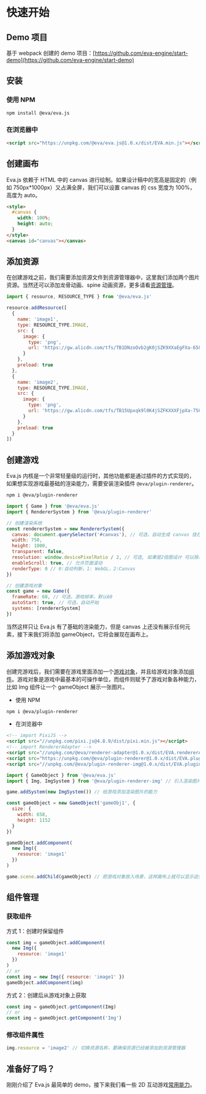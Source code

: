 # 快速开始

## Demo 项目

基于 webpack 创建的 demo 项目：[https://github.com/eva-engine/start-demo](https://github.com/eva-engine/start-demo)

## 安装

### 使用 NPM
```bash
npm install @eva/eva.js
```

### 在浏览器中
```html
<script src="https://unpkg.com/@eva/eva.js@1.0.x/dist/EVA.min.js"></script>
```

## 创建画布

Eva.js 依赖于 HTML 中的 canvas 进行绘制。如果设计稿中的宽高是固定的（例如 750px\*1000px）又占满全屏，我们可以设置 canvas 的 css 宽度为 100%，高度为 auto。

```html
<style>
  #canvas {
    width: 100%;
    height: auto;
  }
</style>
<canvas id="canvas"></canvas>
```

## 添加资源

在创建游戏之前，我们需要添加资源文件到资源管理器中，这里我们添加两个图片资源。当然还可以添加龙骨动画、spine 动画资源，更多请看[资源管理](/tutorials/resourceManagement)。

```js
import { resource, RESOURCE_TYPE } from '@eva/eva.js'

resource.addResource([
  {
    name: 'image1',
    type: RESOURCE_TYPE.IMAGE,
    src: {
      image: {
        type: 'png',
        url: 'https://gw.alicdn.com/tfs/TB1DNzoOvb2gK0jSZK9XXaEgFXa-658-1152.webp'
      }
    },
    preload: true
  },
  {
    name: 'image2',
    type: RESOURCE_TYPE.IMAGE,
    src: {
      image: {
        type: 'png',
        url: 'https://gw.alicdn.com/tfs/TB15Upxqk9l0K4jSZFKXXXFjpXa-750-1624.jpg'
      }
    },
    preload: true
  }
])
```

## 创建游戏

Eva.js 内核是一个非常轻量级的运行时，其他功能都是通过插件的方式实现的，如果想实现游戏最基础的渲染能力，需要安装渲染插件 `@eva/plugin-renderer`。

```bash
npm i @eva/plugin-renderer
```

```js
import { Game } from '@eva/eva.js'
import { RendererSystem } from '@eva/plugin-renderer'

// 创建渲染系统
const rendererSystem = new RendererSystem({
  canvas: document.querySelector('#canvas'), // 可选，自动生成 canvas 挂在 game.canvas 上
  width: 750,
  height: 1000,
  transparent: false,
  resolution: window.devicePixelRatio / 2, // 可选, 如果是2倍图设计 可以除以2
  enableScroll: true, // 允许页面滚动
  renderType: 0 // 0:自动判断，1: WebGL，2:Canvas
})

// 创建游戏对象
const game = new Game({
  frameRate: 60, // 可选，游戏帧率，默认60
  autoStart: true, // 可选，自动开始
  systems: [rendererSystem]
})
```

当然这样只让 Eva.js 有了基础的渲染能力，但是 canvas 上还没有展示任何元素，接下来我们将添加 gameObject，它将会展现在画布上。

## 添加游戏对象

创建完游戏后，我们需要在游戏里面添加一个[游戏对象](/tutorials/gameObject)，并且给游戏对象添加[组件](/tutorials/customComponent)。游戏对象是游戏中最基本的可操作单位，而组件则赋予了游戏对象各种能力，比如 Img 组件让一个 gameObject 展示一张图片。


- 使用 NPM
```bash
npm i @eva/plugin-renderer
```

- 在浏览器中
```html
<!-- import PixiJS -->
<script src="//unpkg.com/pixi.js@4.8.9/dist/pixi.min.js"></script>
<!-- import RendererAdapter -->
<script src="//unpkg.com/@eva/renderer-adapter@1.0.x/dist/EVA.rendererAdapter.min.js"></script>
<script src="https://unpkg.com/@eva/plugin-renderer@1.0.x/dist/EVA.plugin.renderer.min.js"></script>
<script src="//unpkg.com/@eva/plugin-renderer-img@1.0.x/dist/EVA.plugin.renderer.img.min.js"></script>
```


```js
import { GameObject } from '@eva/eva.js'
import { Img, ImgSystem } from '@eva/plugin-renderer-img' // 引入渲染图片所需要的组件和系统

game.addSystem(new ImgSystem()) // 给游戏添加渲染图片的能力

const gameObject = new GameObject('gameObj1', {
  size: {
    width: 658,
    height: 1152
  }
})

gameObject.addComponent(
  new Img({
    resource: 'image1'
  })
)

game.scene.addChild(gameObject) // 把游戏对象放入场景，这样画布上就可以显示这张图片了
```

## 组件管理

### 获取组件

方式 1：创建时保留组件

```js
const img = gameObject.addComponent(
  new Img({
    resource: 'image1'
  })
)
// or
const img = new Img({ resource: 'image1' })
gameObject.addComponent(img)
```

方式 2：创建后从游戏对象上获取

```js
const img = gameObject.getComponent(Img)
// or
const img = gameObject.getComponent('Img')
```

### 修改组件属性

```js
img.resource = 'image2' // 切换资源名称，要确保资源已经被添加到资源管理器
```

## 准备好了吗？

刚刚介绍了 Eva.js 最简单的 demo，接下来我们看一些 2D 互动游戏[常用能力](/tutorials/resourceManagement)。

<br/>
<br/>
<br/>
<br/>
<br/>

